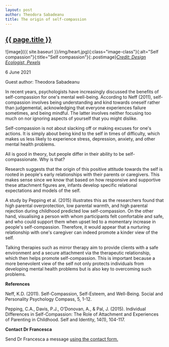 ```yaml
---
layout: post
author: Theodora Sabadeanu
title: The origin of self-compassion
---
```


 <h2 class="postheader"><a href="{{ site.baseurl }}{{ page.url }}">{{ page.title }}</a></h2>


![image]({{ site.baseurl }}/img/heart.jpg){:class="image-class"}{:alt="Self compassion"}{:title="Self compassion"}{:.postimage}*<a href="https://www.pexels.com/photo/heart-shaped-red-neon-signage-887349/">Credit: Design Ecologist, Pexels</a>*



<p class="blogdate">6 June 2021</p>
<p class="blogdate">Guest author: Theodora Sabadeanu</p>


In recent years, psychologists have increasingly discussed the benefits of self-compassion for one's mental well-being. According to Neff (2011), self-compassion involves being understanding and kind towards oneself rather than judgemental, acknowledging that everyone experiences failure sometimes, and being mindful. The latter involves neither focusing too much on nor ignoring aspects of yourself that you might dislike.

Self-compassion is not about slacking off or making excuses for one's actions. It is simply about being kind to the self in times of difficulty, which makes us less likely to experience stress, depression, anxiety, and other mental health problems.

All is good in theory, but people differ in their ability to be self-compassionate. Why is that?

Research suggests that the origin of this positive attitude towards the self is rooted in people's early relationships with their parents or caregivers. This makes sense since we know that based on how responsive and supportive these attachment figures are, infants develop specific relational expectations and models of the self.

A study by Pepping et al. (2015) illustrates this as the researchers found that high parental overprotection, low parental warmth, and high parental rejection during childhood predicted low self-compassion. On the other hand, visualising a person with whom participants felt comfortable and safe, and who could support them when upset led to a momentary increase in people's self-compassion. Therefore, it would appear that a nurturing relationship with one's caregiver can indeed promote a kinder view of the self.

Talking therapies such as mirror therapy aim to provide clients with a safe environment and a secure attachment via the therapeutic relationship, which then helps promote self-compassion. This is important because a more benevolent view of the self not only protects individuals from developing mental health problems but is also key to overcoming such problems.

<strong>References </strong>

Neff, K.D. (2011). Self-Compassion, Self-Esteem, and Well-Being. Social and Personality Psychology Compass, 5, 1-12.

Pepping, C.A., Davis, P.J., O’Donovan, A., & Pal, J. (2015). Individual Differences in Self-Compassion: The Role of Attachment and Experiences of Parenting in Childhood. Self and Identity, 14(1), 104-117.


<strong>Contact Dr Francesca</strong>

Send Dr Francesca a message <a href="https://drfrancesca.co.uk/contact">using the contact form.</a>
